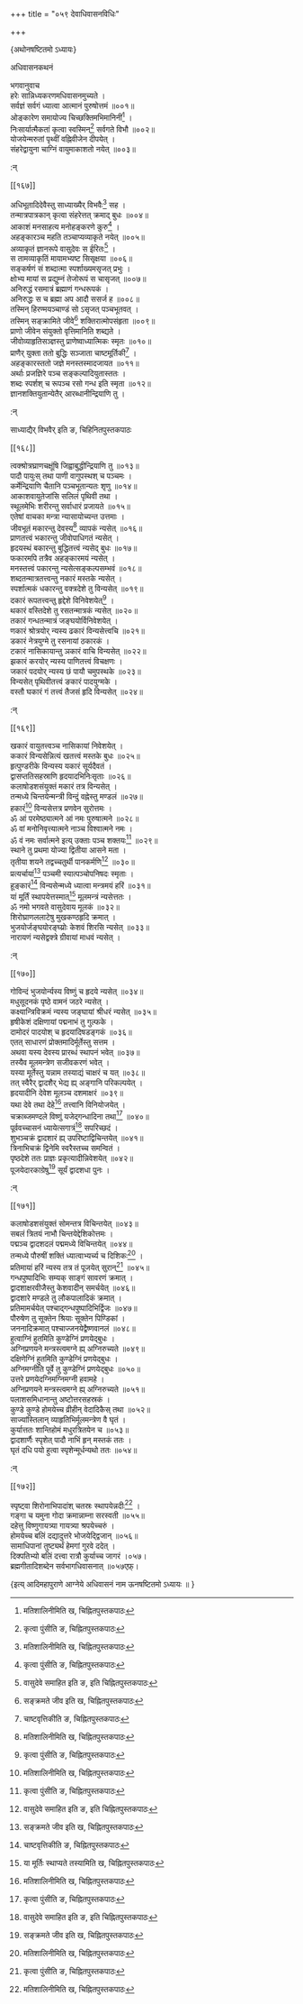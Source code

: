 +++
title = "०५९ देवाधिवासनविधिः"

+++

\{अथोनषष्टितमो ऽध्यायः\}

अधिवासनकथनं  
    
भगवानुवाच  
हरेः सान्निध्यकरणमधिवासनमुच्यते ।  
सर्वज्ञं सर्वगं ध्यात्वा आत्मानं पुरुषोत्तमं   ॥००१॥  
ओङ्कारेण समायोज्य चिच्छक्तिमभिमानिनीं[^१] ।  
निःसार्यात्मैकतां कृत्वा स्वस्मिन्[^२] सर्वगते विभौ   ॥००२॥  
योजयेन्मरुतां पृथ्वीं वह्निवीजेन दीपयेत् ।  
संहरेद्वायुना चाग्निं वायुमाकाशतो नयेत् ॥००३॥  
    
:न्  
    
[^१]: मतिशालिनीमिति ख, चिह्नितपुस्तकपाठः  
    
[^२]: कृत्वा पुंसीति ङ, चिह्नितपुस्तकपाठः  

[[१६७]]
    
अधिभूतादिदेवैस्तु साध्याख्यैर् विभवैः[^१] सह ।  
तन्मात्रपात्रकान् कृत्वा संहरेत्तत् क्रमाद् बुधः   ॥००४॥  
आकाशं मनसाहत्य मनोहङ्करणे कुरु[^२] ।  
अहङ्कारञ्च महति तञ्चाप्यव्याकृते नयेत् ॥००५॥  
अव्याकृतं ज्ञानरूपे वासुदेवः स ईरितः[^३] ।  
स तामव्याकृतिं मायामभ्यष्ट सिसृक्षया   ॥००६॥  
सङ्कर्षणं सं शब्दात्मा स्पर्शाख्यमसृजत् प्रभुः   ।  
क्षोभ्य मायां स प्रद्युम्नं तेजोरूपं स चासृजत्   ॥००७॥  
अनिरुद्धं रसमात्रं ब्रह्माणं गन्धरूपकं   ।  
अनिरुद्धः स च ब्रह्मा अप आदौ ससर्ज ह ॥००८॥  
तस्मिन् हिरण्मयञ्चाण्डं सो ऽसृजत् पञ्चभूतवत्   ।  
तस्मिन् सङ्क्रामिते जीवे[^४] शक्तिरात्मोपसंहृता ॥००९॥  
प्राणो जीवेन संयुक्तो वृत्तिमानिति शब्द्यते ।  
जीवोव्याहृतिसञ्ज्ञस्तु प्राणेष्वाध्यात्मिकः स्मृतः   ॥०१०॥  
प्राणैर् युक्ता ततो बुद्धिः सञ्जाता चाष्टमूर्तिकी[^५]   ।  
अहङ्कारस्ततो जज्ञे मनस्तस्मादजायत ॥०११॥  
अर्थाः प्रजज्ञिरे पञ्च सङ्कल्पादियुतास्ततः ।  
शब्दः स्पर्शश् च रूपञ्च रसो गन्ध इति स्मृता ॥०१२॥  
ज्ञानशक्तियुतान्येतैर् आरब्धानीन्द्रियाणि तु ।  
    
:न्  
    
[^१]: साध्यार्थैर् विभवैर् इति ख, ग, चिह्नितपुस्तकपाठः  
    
साध्याद्यैर् विभवैर् इति ङ, चिहिनितपुस्तकपाठः  
    
[^२]: मनसाहृत्य मनो ऽहङ्करणे क्षरे इति घ,  
चिह्नितपुस्तकपाठः  
    
[^३]: वासुदेवे समाहित इति ङ, इति चिह्नितपुस्तकपाठः  
    
[^४]: सङ्क्रमते जीव इति ख, चिह्नितपुस्तकपाठः  
    
[^५]: चाष्टवृत्तिकीति ङ, चिह्नितपुस्तकपाठः  

[[१६८]]
    
त्वक्श्रोत्रघ्राणचक्षूंषि जिह्वाबुद्धीन्द्रियाणि तु   ॥०१३॥  
पादौ पायुःस् तथा पाणी वागुपस्थश् च पञ्चमः   ।  
कर्मेन्द्रियाणि चैतानि पञ्चभूतान्यतः शृणु   ॥०१४॥  
आकाशवायुतेजांसि सलिलं पृथिवी तथा ।  
स्थूलमेभिः शरीरन्तु सर्वाधारं प्रजायते ॥०१५॥  
एतेषां वाचका मन्त्रा न्यासायोच्यन्त उत्तमाः ।  
जीवभूतं मकारन्तु देवस्य[^१] व्यापकं न्यसेत् ॥०१६॥  
प्राणतत्त्वं भकारन्तु जीवोपाधिगतं न्यसेत् ।  
हृदयस्थं बकारन्तु बुद्धितत्त्वं न्यसेद् बुधः   ॥०१७॥  
फकारमपि तत्रैव अहङ्कारमयं न्यसेत् ।  
मनस्तत्त्वं पकारन्तु न्यसेत्सङ्कल्पसम्भवं ॥०१८॥  
शब्दतन्मात्रतत्त्वन्तु नकारं मस्तके न्यसेत् ।  
स्पर्शात्मकं धकारन्तु वक्त्रदेशे तु विन्यसेत् ॥०१९॥  
दकारं रूपतत्त्वन्तु हृद्देशे विनिवेशयेत्[^२] ।  
थकारं वस्तिदेशे तु रसतन्मात्रकं न्यसेत् ॥०२०॥  
तकारं गन्धतन्मात्रं जङ्घयोर्विनिवेशयेत् ।  
णकारं श्रोत्रयोर् न्यस्य ढकारं विन्यसेत्त्वचि ॥०२१॥  
डकारं नेत्रयुग्मे तु रसनायां ठकारकं ।  
टकारं नासिकायान्तु ञकारं वाचि विन्यसेत् ॥०२२॥  
झकारं करयोर् न्यस्य पाणितत्त्वं विचक्षणः   ।  
जकारं पदयोर् न्यस्य छं पायौ चमुपस्थके ॥०२३॥  
विन्यसेत् पृथिवीतत्त्वं ङकारं पादयुग्मके ।  
वस्तौ घकारं गं तत्त्वं तैजसं हृदि विन्यसेत् ॥०२४॥  
    
:न्  
    
[^१]: मकारन्तद्देहस्येति ङ, चिह्नितपुस्तकपाठः  
    
[^२]: विनियोजयेदिति ङ, चिह्नितपुस्तकपाठः  

[[१६९]]
    
खकारं वायुतत्त्वञ्च नासिकायां निवेशयेत् ।  
ककारं विन्यसेन्नित्यं खतत्त्वं मस्तके बुधः ॥०२५॥  
हृत्पुण्डरीके विन्यस्य यकारं सूर्यदैवतं ।  
द्वासप्ततिसहस्राणि हृदयादभिनिःसृताः ॥०२६॥  
कलाषोडशसंयुक्तं मकारं तत्र विन्यसेत् ।  
तन्मध्ये चिन्तयेन्मन्त्री विन्दुं वह्नेस्तु मण्डलं   ॥०२७॥  
हकारं[^१] विन्यसेत्तत्र प्रणवेन सुरोत्तमः ।  
ॐ आं परमेष्ठ्यात्मने आं नमः पुरुषात्मने   ॥०२८॥  
ॐ वां मनोनिवृत्त्यात्मने नाञ्च विश्वात्मने नमः   ।  
ॐ वं नमः सर्वात्मने इत्य् उक्ताः पञ्च शक्तयः[^२]   ॥०२९॥  
स्थाने तु प्रथमा योज्या द्वितीया आसने मता ।  
तृतीया शयने तद्वच्चतुर्थी पानकर्मणि[^३] ॥०३०॥  
प्रत्यर्चायां[^४] पञ्चमी स्यात्पञ्चोपनिषदः स्मृताः   ।  
हूङ्कारं[^५] विन्यसेन्मध्ये ध्यात्वा मन्त्रमयं हरिं   ॥०३१॥  
यां मूर्तिं स्थापयेत्तस्मात्[^६] मूलमन्त्रं न्यसेत्ततः   ।  
ॐ नमो भगवते वासुदेवाय मूलकं ॥०३२॥  
शिरोघ्राणललाटेषु मुखकण्ठहृदि क्रमात्   ।  
भुजयोर्जङ्घयोरङ्घ्य्रोः केशवं शिरसि न्यसेत् ॥०३३॥  
नारायणं न्यसेद्वक्त्रे ग्रीवायां माधवं न्यसेत्   ।  
    
:न्  
    
[^१]: क्रूङ्कारमिति ङ, चिह्नितओपुस्तकपाठः  
    
[^२]: ॐ षं परमेष्ट्यात्मने यन्नमः पुरुषात्मने । लं नमो  
विश्वात्मने नमः ॥ नं नमः सर्वात्मने इत्य् उक्ताः  
पञ्चशक्तयः इति ङ, चिह्नितपुस्तकपाठः  
    
[^३]: दानकर्मणि इति ङ, चिह्नितपुस्तकपाठः  
    
[^४]: अभ्यर्चायामिति ख, चिह्नितपुस्तकपाठः  
    
[^५]: क्षकारमिति ख, चिह्नितपुस्तकपाठः  
    
[^६]: या मूर्तिः स्थाप्यते तस्यामिति ख, चिह्नितपुस्तकपाठः  

[[१७०]]
    
गोविन्दं भुजयोर्न्यस्य विष्णुं च हृदये न्यसेत् ॥०३४॥  
मधुसूदनकं पृष्ठे वामनं जठरे न्यसेत्   ।  
कक्ष्यान्त्रिविक्रमं न्यस्य जङ्घायां श्रीधरं न्यसेत्   ॥०३५॥  
हृषीकेशं दक्षिणायां पद्मनाभं तु गुल्फके   ।  
दामोदरं पादयोश् च हृदयादिषडङ्गकं   ॥०३६॥  
एतत् साधारणं प्रोक्तमादिर्मूर्तेस्तु सत्तम ।  
अथवा यस्य देवस्य प्रारब्धं स्थापनं भवेत् ॥०३७॥  
तस्यैव मूलमन्त्रेण सजीवकरणं भवेत् ।  
यस्या मूर्तेस्तु यन्नाम तस्याद्यं चाक्षरं च यत्   ॥०३८॥  
तत् स्वैरैर् द्वादशैर् भेद्य ह्य् अङ्गानि परिकल्पयेत् ।  
हृदयादीनि देवेश मूलञ्च दशमाक्षरं ॥०३९॥  
यथा देवे तथा देहे[^१] तत्त्वानि विनियोजयेत् ।  
चक्राब्जमण्दले विष्णुं यजेद्गन्धादिना तथा[^२]   ॥०४०॥  
पूर्ववच्चासनं ध्यायेत्सगात्रं[^३] सपरिच्छदं ।  
शुभञ्चक्रं द्वादशारं ह्य् उपरिष्टाद्विचिन्तयेत्   ॥०४१॥  
त्रिनाभिचक्रं द्विनेमि स्वरैस्तच्च समन्वितं ।  
पृष्ठदेशे ततः प्राज्ञः प्रकृत्यादीन्निवेशयेत्   ॥०४२॥  
पूजयेदारकाग्रेषु[^४] सूर्यं द्वादशधा पुनः   ।  
    
:न्  
    
[^१]: यथा तत्त्वे तथा देहे इति ख, ग, घ, ङ, चिह्नितपुस्तकपाठः  
    
[^२]: यजेद् गन्धादिना तत इति ख, चिह्नितपुस्तकपाठः । यजेदाहुतिभिस्  
तथा इति ग, चिह्नितपुस्तकपाठः  
    
[^३]: ध्यायेत् तन्मात्रमिति ग, चिह्ह्नितपुस्तकपाठः । ध्यायेत् समात्रमिति  
ख, चिह्नितपुस्तकपाठः  
    
[^४]: पूजयेद् द्वादशाग्रेषु इति ख, चिह्नितपुस्तकपाठः । पूजयेद्  
द्वादशारेषु इति घ, चिह्नितपुस्तकपाठः  

[[१७१]]
    
कलाषोडशसंयुक्तं सोमन्तत्र विचिन्तयेत् ॥०४३॥  
सबलं त्रितयं नाभौ चिन्तयेद्देशिकोत्तमः ।  
पद्मञ्च द्वादशदलं पद्ममध्ये विचिन्तयेत् ॥०४४॥  
तन्मध्ये पौरुषीं शक्तिं ध्यात्वाभ्यर्च्य च दिशिकः[^१]   ।  
प्रतिमायां हरिं न्यस्य तत्र तं पूजयेत् सुरान्[^२] ॥०४५॥  
गन्धपुष्पादिभिः सम्यक् साङ्गं सावरणं क्रमात्   ।  
द्वादशाक्षरवीजैस्तु केशवादीन् समर्चयेत् ॥०४६॥  
द्वादशारे मण्डले तु लौकपालादिकं क्रमात् ।  
प्रतिमामर्चयेत् पश्चाद्गन्धपुष्पादिभिर्द्विजः ॥०४७॥  
पौरुषेण तु सूक्तेन श्रियाः सूक्तेन पिण्डिकां   ।  
जननादिक्रमात् पश्चाज्जनयेद्वैष्णवानलं ॥०४८॥  
हुत्वाग्निं हुतमिति कुण्डेग्निं प्रणयेद्बुधः ।  
अग्निप्रणयने मन्त्रस्त्वमग्ने ह्य् अग्निरुच्यते ॥०४९॥  
दक्षिणेग्निं हुतमिति कुण्डेग्निं प्रणयेद्बुधः   ।  
अग्निमग्नीति पूर्वे तु कुण्डेग्निं प्रणयेद्बुधः   ॥०५०॥  
उत्तरे प्रणयेदग्निमग्निमग्नी हवामहे ।  
अग्निप्रणयने मन्त्रस्त्वमग्ने ह्य् अग्निरुच्यते ॥०५१॥  
पलाशसमिधानान्तु अष्टोत्तरसहस्रकं ।  
कुण्डे कुण्डे होमयेच्च व्रीहीन् वेदादिकैस् तथा ॥०५२॥  
साज्यांस्तिलान् व्याहृतिभिर्मूलमन्त्रेण वै घृतं   ।  
कुर्यात्ततः शान्तिहोमं मधुरत्रितयेन च ॥०५३॥  
द्वादशार्णैः स्पृशेत् पादौ नाभिं हृन् मस्तकं ततः   ।  
घृतं दधि पयो हुत्वा स्पृशेन्मूर्धन्यथो ततः   ॥०५४॥  
    
:न्  
    
[^१]: ध्यात्वा पश्चात्तु देशिक इति ङ, चिह्नितपुस्तकपाठः  
    
[^२]: तत्र तान् पूजयेत् सुरामिति ग, चिह्नितपुस्तकपाठः  

[[१७२]]
    
स्पृष्ट्वा शिरोनाभिपादांश् चतस्रः स्थापयेन्नदीः[^१]   ।  
गङ्गा च यमुना गोदा क्रमान्नाम्ना सरस्वती ॥०५५॥  
दहेत्तु विष्णुगायत्र्या गायत्र्या श्रपयेच्चरुं ।  
होमयेच्च बलिं दद्यादुत्तरे भोजयेद्द्विजान् ॥०५६॥  
सामाधिपानां तुष्ट्यर्थं हेमगां गुरवे ददेत्   ।  
दिक्पतिभ्यो बलिं दत्त्वा रात्रौ कुर्याच्च जागरं ।०५७।  
ब्रह्मगीतादिशब्देन सर्वभागधिवासनात् ॥०५७एफ़्।  
    
\{इत्य् आदिमहापुराणे आग्नेये अधिवासनं नाम ऊनषष्टितमो ऽध्यायः ॥  }
    